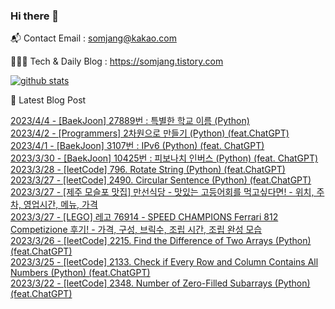 ### Hi there 👋

📬  Contact Email : somjang@kakao.com

👨🏻‍💻  Tech & Daily Blog : https://somjang.tistory.com

[![github stats](https://github-readme-stats.vercel.app/api?username=SOMJANG&show_icons=true&hide_border=False)](https://somjang.tistory.com)

🤩 Latest Blog Post

[2023/4/4 - [BaekJoon] 27889번 : 특별한 학교 이름 (Python)](https://somjang.tistory.com/entry/BaekJoon-27889%EB%B2%88-%ED%8A%B9%EB%B3%84%ED%95%9C-%ED%95%99%EA%B5%90-%EC%9D%B4%EB%A6%84-Python) <br>
[2023/4/2 - [Programmers] 2차원으로 만들기 (Python) (feat.ChatGPT)](https://somjang.tistory.com/entry/Programmers-2%EC%B0%A8%EC%9B%90%EC%9C%BC%EB%A1%9C-%EB%A7%8C%EB%93%A4%EA%B8%B0-Python-featChatGPT) <br>
[2023/4/1 - [BaekJoon] 3107번 : IPv6 (Python) (feat. ChatGPT)](https://somjang.tistory.com/entry/BaekJoon-3107%EB%B2%88-IPv6-Python-feat-ChatGPT) <br>
[2023/3/30 - [BaekJoon] 10425번 : 피보나치 인버스 (Python) (feat. ChatGPT)](https://somjang.tistory.com/entry/BaekJoon-10425%EB%B2%88-%ED%94%BC%EB%B3%B4%EB%82%98%EC%B9%98-%EC%9D%B8%EB%B2%84%EC%8A%A4-Python-feat-ChatGPT) <br>
[2023/3/28 - [leetCode] 796. Rotate String (Python) (feat.ChatGPT)](https://somjang.tistory.com/entry/leetCode-796-Rotate-String-Python-featChatGPT) <br>
[2023/3/27 - [leetCode] 2490. Circular Sentence (Python) (feat.ChatGPT)](https://somjang.tistory.com/entry/leetCode-2490-Circular-Sentence-Python-featChatGPT) <br>
[2023/3/27 - [제주 모슬포 맛집] 만선식당 - 맛있는 고등어회를 먹고싶다면! - 위치, 주차, 영업시간, 메뉴, 가격](https://somjang.tistory.com/entry/%EC%A0%9C%EC%A3%BC-%EB%AA%A8%EC%8A%AC%ED%8F%AC-%EB%A7%9B%EC%A7%91-%EB%A7%8C%EC%84%A0%EC%8B%9D%EB%8B%B9-%EB%A7%9B%EC%9E%88%EB%8A%94-%EA%B3%A0%EB%93%B1%EC%96%B4%ED%9A%8C%EB%A5%BC-%EB%A8%B9%EA%B3%A0%EC%8B%B6%EB%8B%A4%EB%A9%B4-%EC%9C%84%EC%B9%98-%EC%A3%BC%EC%B0%A8-%EC%98%81%EC%97%85%EC%8B%9C%EA%B0%84-%EB%A9%94%EB%89%B4-%EA%B0%80%EA%B2%A9) <br>
[2023/3/27 - [LEGO] 레고 76914 - SPEED CHAMPIONS Ferrari 812 Competizione 후기! - 가격, 구성, 브릭수, 조립 시간, 조립 완성 모습](https://somjang.tistory.com/entry/LEGO-%EB%A0%88%EA%B3%A0-76914-SPEED-CHAMPIONS-Ferrari-812-Competizione-%ED%9B%84%EA%B8%B0-%EA%B0%80%EA%B2%A9-%EA%B5%AC%EC%84%B1-%EB%B8%8C%EB%A6%AD%EC%88%98-%EC%A1%B0%EB%A6%BD-%EC%8B%9C%EA%B0%84-%EC%A1%B0%EB%A6%BD-%EC%99%84%EC%84%B1-%EB%AA%A8%EC%8A%B5) <br>
[2023/3/26 - [leetCode] 2215. Find the Difference of Two Arrays (Python) (feat.ChatGPT)](https://somjang.tistory.com/entry/leetCode-2215-Find-the-Difference-of-Two-Arrays-Python-featChatGPT) <br>
[2023/3/25 - [leetCode] 2133. Check if Every Row and Column Contains All Numbers (Python) (feat.ChatGPT)](https://somjang.tistory.com/entry/leetCode-2133-Check-if-Every-Row-and-Column-Contains-All-Numbers-Python-featChatGPT) <br>
[2023/3/22 - [leetCode] 2348. Number of Zero-Filled Subarrays (Python) (feat.ChatGPT)](https://somjang.tistory.com/entry/leetCode-2348-Number-of-Zero-Filled-Subarrays-Python-featChatGPT) <br>
